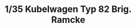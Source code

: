 ---
layout: product
title: "1/35 Kubelwagen Typ 82 Brig. Ramcke"
price: "4000" 
desc: "Maketa"
img_path: "/assets/img/TAM35304.webp"
brand: "Tamiya"
available: false
special_offer: false
new: false
soon: false
cat: "010000"
subcat: "010300"
subsubcat: "0N/A"
sifra: "TAM35304"
popular: false
spec: false
---